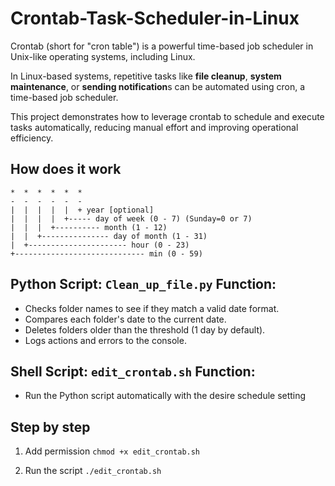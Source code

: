 # Crontab-Task-Scheduler-in-Linux
Crontab (short for "cron table") is a powerful time-based job scheduler in Unix-like operating systems, including Linux. 

In Linux-based systems, repetitive tasks like **file cleanup**, **system maintenance**, or **sending notification**s can be automated using cron, a time-based job scheduler. 

This project demonstrates how to leverage crontab to schedule and execute tasks automatically, reducing manual effort and improving operational efficiency.

## How does it work
```
*  *  *  *  *  *
-  -  -  -  -  -
|  |  |  |  |  + year [optional]
|  |  |  |  +----- day of week (0 - 7) (Sunday=0 or 7)
|  |  |  +---------- month (1 - 12)
|  |  +--------------- day of month (1 - 31)
|  +---------------------- hour (0 - 23)
+----------------------------- min (0 - 59)
```
## Python Script: `Clean_up_file.py` Function:

- Checks folder names to see if they match a valid date format.
- Compares each folder's date to the current date.
- Deletes folders older than the threshold (1 day by default).
- Logs actions and errors to the console.

## Shell Script: `edit_crontab.sh` Function:

- Run the Python script automatically with the desire schedule setting

 ## Step by step
 1. Add permission 
`chmod +x edit_crontab.sh`

2. Run the script
`./edit_crontab.sh`

